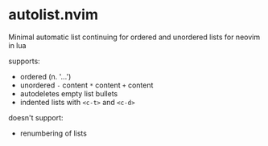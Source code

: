 # autolist.nvim
Minimal automatic list continuing for ordered and unordered lists for neovim in lua

supports:
* ordered (n. '...')
* unordered
	`-` content
	`*` content
	`+` content
* autodeletes empty list bullets
* indented lists with `<c-t>` and `<c-d>`

doesn't support:
* renumbering of lists

